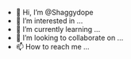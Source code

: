 - 👋 Hi, I’m @Shaggydope
- 👀 I’m interested in ...
- 🌱 I’m currently learning ...
- 💞️ I’m looking to collaborate on ...
- 📫 How to reach me ...

<!---
Shaggydope/Shaggydope is a ✨ special ✨ repository because its `README.md` (this file) appears on your GitHub profile.
You can click the Preview link to take a look at your changes.
--->

